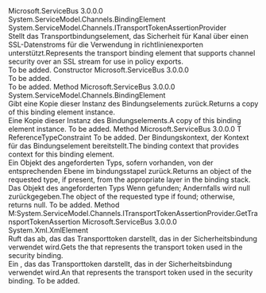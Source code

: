 <Type Name="TcpClientTransportTokenAssertionProviderBindingElement" FullName="Microsoft.ServiceBus.TcpClientTransportTokenAssertionProviderBindingElement">
  <TypeSignature Language="C#" Value="public class TcpClientTransportTokenAssertionProviderBindingElement : System.ServiceModel.Channels.BindingElement, System.ServiceModel.Channels.ITransportTokenAssertionProvider" />
  <TypeSignature Language="ILAsm" Value=".class public auto ansi beforefieldinit TcpClientTransportTokenAssertionProviderBindingElement extends System.ServiceModel.Channels.BindingElement implements class System.ServiceModel.Channels.ITransportTokenAssertionProvider" />
  <TypeSignature Language="DocId" Value="T:Microsoft.ServiceBus.TcpClientTransportTokenAssertionProviderBindingElement" />
  <TypeSignature Language="VB.NET" Value="Public Class TcpClientTransportTokenAssertionProviderBindingElement&#xA;Inherits BindingElement&#xA;Implements ITransportTokenAssertionProvider" />
  <TypeSignature Language="F#" Value="type TcpClientTransportTokenAssertionProviderBindingElement = class&#xA;    inherit BindingElement&#xA;    interface ITransportTokenAssertionProvider" />
  <AssemblyInfo>
    <AssemblyName>Microsoft.ServiceBus</AssemblyName>
    <AssemblyVersion>3.0.0.0</AssemblyVersion>
  </AssemblyInfo>
  <Base>
    <BaseTypeName>System.ServiceModel.Channels.BindingElement</BaseTypeName>
  </Base>
  <Interfaces>
    <Interface>
      <InterfaceName>System.ServiceModel.Channels.ITransportTokenAssertionProvider</InterfaceName>
    </Interface>
  </Interfaces>
  <Docs>
    <summary><span data-ttu-id="9805d-101">Stellt das Transportbindungselement, das Sicherheit für Kanal über einen SSL-Datenstroms für die Verwendung in richtlinienexporten unterstützt.</span><span class="sxs-lookup"><span data-stu-id="9805d-101">Represents the transport binding element that supports channel security over an SSL stream for use in policy exports.</span></span></summary>
    <remarks>To be added.</remarks>
  </Docs>
  <Members>
    <Member MemberName=".ctor">
      <MemberSignature Language="C#" Value="public TcpClientTransportTokenAssertionProviderBindingElement ();" />
      <MemberSignature Language="ILAsm" Value=".method public hidebysig specialname rtspecialname instance void .ctor() cil managed" />
      <MemberSignature Language="DocId" Value="M:Microsoft.ServiceBus.TcpClientTransportTokenAssertionProviderBindingElement.#ctor" />
      <MemberSignature Language="VB.NET" Value="Public Sub New ()" />
      <MemberType>Constructor</MemberType>
      <AssemblyInfo>
        <AssemblyName>Microsoft.ServiceBus</AssemblyName>
        <AssemblyVersion>3.0.0.0</AssemblyVersion>
      </AssemblyInfo>
      <Parameters />
      <Docs>
        <summary>To be added.</summary>
        <remarks>To be added.</remarks>
      </Docs>
    </Member>
    <Member MemberName="Clone">
      <MemberSignature Language="C#" Value="public override System.ServiceModel.Channels.BindingElement Clone ();" />
      <MemberSignature Language="ILAsm" Value=".method public hidebysig virtual instance class System.ServiceModel.Channels.BindingElement Clone() cil managed" />
      <MemberSignature Language="DocId" Value="M:Microsoft.ServiceBus.TcpClientTransportTokenAssertionProviderBindingElement.Clone" />
      <MemberSignature Language="VB.NET" Value="Public Overrides Function Clone () As BindingElement" />
      <MemberSignature Language="F#" Value="override this.Clone : unit -&gt; System.ServiceModel.Channels.BindingElement" Usage="tcpClientTransportTokenAssertionProviderBindingElement.Clone " />
      <MemberType>Method</MemberType>
      <AssemblyInfo>
        <AssemblyName>Microsoft.ServiceBus</AssemblyName>
        <AssemblyVersion>3.0.0.0</AssemblyVersion>
      </AssemblyInfo>
      <ReturnValue>
        <ReturnType>System.ServiceModel.Channels.BindingElement</ReturnType>
      </ReturnValue>
      <Parameters />
      <Docs>
        <summary><span data-ttu-id="9805d-102">Gibt eine Kopie dieser Instanz des Bindungselements zurück.</span><span class="sxs-lookup"><span data-stu-id="9805d-102">Returns a copy of this binding element instance.</span></span></summary>
        <returns><span data-ttu-id="9805d-103">Eine Kopie dieser Instanz des Bindungselements.</span><span class="sxs-lookup"><span data-stu-id="9805d-103">A copy of this binding element instance.</span></span></returns>
        <remarks>To be added.</remarks>
      </Docs>
    </Member>
    <Member MemberName="GetProperty&lt;T&gt;">
      <MemberSignature Language="C#" Value="public override T GetProperty&lt;T&gt; (System.ServiceModel.Channels.BindingContext context) where T : class;" />
      <MemberSignature Language="ILAsm" Value=".method public hidebysig virtual instance !!T GetProperty&lt;class T&gt;(class System.ServiceModel.Channels.BindingContext context) cil managed" />
      <MemberSignature Language="DocId" Value="M:Microsoft.ServiceBus.TcpClientTransportTokenAssertionProviderBindingElement.GetProperty``1(System.ServiceModel.Channels.BindingContext)" />
      <MemberSignature Language="VB.NET" Value="Public Overrides Function GetProperty(Of T As Class) (context As BindingContext) As T" />
      <MemberSignature Language="F#" Value="override this.GetProperty : System.ServiceModel.Channels.BindingContext -&gt; 'T (requires 'T : null)" Usage="tcpClientTransportTokenAssertionProviderBindingElement.GetProperty context" />
      <MemberType>Method</MemberType>
      <AssemblyInfo>
        <AssemblyName>Microsoft.ServiceBus</AssemblyName>
        <AssemblyVersion>3.0.0.0</AssemblyVersion>
      </AssemblyInfo>
      <ReturnValue>
        <ReturnType>T</ReturnType>
      </ReturnValue>
      <TypeParameters>
        <TypeParameter Name="T">
          <Constraints>
            <ParameterAttribute>ReferenceTypeConstraint</ParameterAttribute>
          </Constraints>
        </TypeParameter>
      </TypeParameters>
      <Parameters>
        <Parameter Name="context" Type="System.ServiceModel.Channels.BindingContext" />
      </Parameters>
      <Docs>
        <typeparam name="T">To be added.</typeparam>
        <param name="context"> <span data-ttu-id="9805d-104">Der Bindungskontext, der Kontext für das Bindungselement bereitstellt.</span><span class="sxs-lookup"><span data-stu-id="9805d-104">The binding context that provides context for this binding element.</span></span></param>
        <summary><span data-ttu-id="9805d-105">Ein Objekt des angeforderten Typs, sofern vorhanden, von der entsprechenden Ebene im bindungsstapel zurück.</span><span class="sxs-lookup"><span data-stu-id="9805d-105">Returns an object of the requested type, if present, from the appropriate layer in the binding stack.</span></span></summary>
        <returns><span data-ttu-id="9805d-106">Das Objekt des angeforderten Typs Wenn gefunden; Andernfalls wird null zurückgegeben.</span><span class="sxs-lookup"><span data-stu-id="9805d-106">The object of the requested type if found; otherwise, returns null.</span></span></returns>
        <remarks>To be added.</remarks>
      </Docs>
    </Member>
    <Member MemberName="GetTransportTokenAssertion">
      <MemberSignature Language="C#" Value="public System.Xml.XmlElement GetTransportTokenAssertion ();" />
      <MemberSignature Language="ILAsm" Value=".method public hidebysig newslot virtual instance class System.Xml.XmlElement GetTransportTokenAssertion() cil managed" />
      <MemberSignature Language="DocId" Value="M:Microsoft.ServiceBus.TcpClientTransportTokenAssertionProviderBindingElement.GetTransportTokenAssertion" />
      <MemberSignature Language="VB.NET" Value="Public Function GetTransportTokenAssertion () As XmlElement" />
      <MemberSignature Language="F#" Value="abstract member GetTransportTokenAssertion : unit -&gt; System.Xml.XmlElement&#xA;override this.GetTransportTokenAssertion : unit -&gt; System.Xml.XmlElement" Usage="tcpClientTransportTokenAssertionProviderBindingElement.GetTransportTokenAssertion " />
      <MemberType>Method</MemberType>
      <Implements>
        <InterfaceMember>M:System.ServiceModel.Channels.ITransportTokenAssertionProvider.GetTransportTokenAssertion</InterfaceMember>
      </Implements>
      <AssemblyInfo>
        <AssemblyName>Microsoft.ServiceBus</AssemblyName>
        <AssemblyVersion>3.0.0.0</AssemblyVersion>
      </AssemblyInfo>
      <ReturnValue>
        <ReturnType>System.Xml.XmlElement</ReturnType>
      </ReturnValue>
      <Parameters />
      <Docs>
        <summary><span data-ttu-id="9805d-107">Ruft das <see cref="T:System.Xml.XmlElement" /> ab, das das Transporttoken darstellt, das in der Sicherheitsbindung verwendet wird.</span><span class="sxs-lookup"><span data-stu-id="9805d-107">Gets the <see cref="T:System.Xml.XmlElement" /> that represents the transport token used in the security binding.</span></span></summary>
        <returns><span data-ttu-id="9805d-108">Ein <see cref="T:System.Xml.XmlElement" />, das das Transporttoken darstellt, das in der Sicherheitsbindung verwendet wird.</span><span class="sxs-lookup"><span data-stu-id="9805d-108">An <see cref="T:System.Xml.XmlElement" /> that represents the transport token used in the security binding.</span></span></returns>
        <remarks>To be added.</remarks>
      </Docs>
    </Member>
  </Members>
</Type>